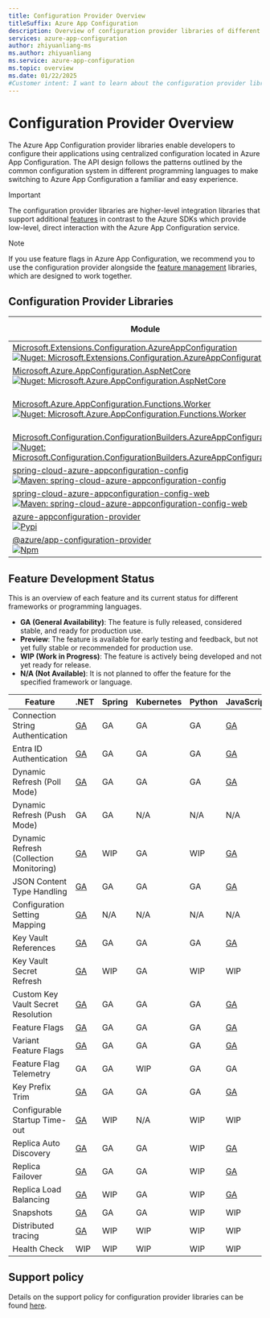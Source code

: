 ```yaml
---
title: Configuration Provider Overview
titleSuffix: Azure App Configuration
description: Overview of configuration provider libraries of different programming languages.
services: azure-app-configuration
author: zhiyuanliang-ms
ms.author: zhiyuanliang
ms.service: azure-app-configuration
ms.topic: overview
ms.date: 01/22/2025
#Customer intent: I want to learn about the configuration provider libraries of different languages, specifically to track their feature development status.
---
```


# Configuration Provider Overview

The Azure App Configuration provider libraries enable developers to configure their applications using centralized configuration located in Azure App Configuration. The API design follows the patterns outlined by the common configuration system in different programming languages to make switching to Azure App Configuration a familiar and easy experience.

> [!IMPORTANT]
> The configuration provider libraries are higher-level integration libraries that support additional [features](#feature-development-status) in contrast to the Azure SDKs which provide low-level, direct interaction with the Azure App Configuration service.

> [!NOTE]
> If you use feature flags in Azure App Configuration, we recommend you to use the configuration provider alongside the [feature management](./feature-management-overview.md) libraries, which are designed to work together.

## Configuration Provider Libraries

Module | Platform | Sample | Release Notes
------ | -------- | ------ | -------------
[Microsoft.Extensions.Configuration.AzureAppConfiguration](https://github.com/Azure/AppConfiguration-DotnetProvider)<br/>[![Nuget: Microsoft.Extensions.Configuration.AzureAppConfiguration](https://img.shields.io/nuget/v/Microsoft.Extensions.Configuration.AzureAppConfiguration.svg?color=blue)](https://www.nuget.org/packages/Microsoft.Extensions.Configuration.AzureAppConfiguration/) | .NET Standard | [Sample](https://github.com/Azure/AppConfiguration/tree/main/examples/DotNetCore) | [Release Notes](https://github.com/Azure/AppConfiguration/blob/main/releaseNotes/MicrosoftExtensionsConfigurationAzureAppConfiguration.md)
[Microsoft.Azure.AppConfiguration.AspNetCore](https://github.com/Azure/AppConfiguration-DotnetProvider)<br/>[![Nuget: Microsoft.Azure.AppConfiguration.AspNetCore](https://img.shields.io/nuget/v/Microsoft.Azure.AppConfiguration.AspNetCore.svg?color=blue)](https://www.nuget.org/packages/Microsoft.Azure.AppConfiguration.AspNetCore/) | ASP&#46;NET Core | [Sample](https://github.com/Azure/AppConfiguration/tree/main/examples/DotNetCore) | [Release Notes](https://github.com/Azure/AppConfiguration/blob/main/releaseNotes/MicrosoftAzureAppConfigurationAspNetCore.md)
[Microsoft.Azure.AppConfiguration.Functions.Worker](https://github.com/Azure/AppConfiguration-DotnetProvider)<br/>[![Nuget: Microsoft.Azure.AppConfiguration.Functions.Worker](https://img.shields.io/nuget/v/Microsoft.Azure.AppConfiguration.Functions.Worker.svg?color=blue)](https://www.nuget.org/packages/Microsoft.Azure.AppConfiguration.Functions.Worker/) | Azure Functions<br/>(Isolated process) | [Sample](https://github.com/Azure/AppConfiguration/tree/main/examples/DotNetCore) | [Release Notes](https://github.com/Azure/AppConfiguration/blob/main/releaseNotes/MicrosoftAzureAppConfigurationFunctionsWorker.md)
[Microsoft.Configuration.ConfigurationBuilders.AzureAppConfiguration](https://github.com/aspnet/MicrosoftConfigurationBuilders/tree/main/src/AzureAppConfig)<br/>[![Nuget: Microsoft.Configuration.ConfigurationBuilders.AzureAppConfiguration](https://img.shields.io/nuget/v/Microsoft.Configuration.ConfigurationBuilders.AzureAppConfiguration.svg?color=blue)](https://www.nuget.org/packages/Microsoft.Configuration.ConfigurationBuilders.AzureAppConfiguration/) | .NET Framework | [Sample](https://github.com/Azure/AppConfiguration/tree/main/examples/DotNetFramework/WebDemo) | [Release Notes](https://github.com/aspnet/MicrosoftConfigurationBuilders/releases)
[spring-cloud-azure-appconfiguration-config](https://github.com/Azure/azure-sdk-for-java/tree/main/sdk/spring/spring-cloud-azure-appconfiguration-config)<br/>[![Maven: spring-cloud-azure-appconfiguration-config](https://img.shields.io/maven-central/v/com.azure.spring/spring-cloud-azure-appconfiguration-config.svg?color=blue)](https://search.maven.org/artifact/com.azure.spring/spring-cloud-azure-appconfiguration-config) | Java Spring | [Sample](https://github.com/Azure-Samples/azure-spring-boot-samples/tree/main/appconfiguration/spring-cloud-azure-starter-appconfiguration-config/spring-cloud-azure-starter-appconfiguration-config-sample) | [Release Notes](https://github.com/Azure/AppConfiguration/blob/main/releaseNotes/SpringCloudAzureAppConfigurationConfig.md)
[spring-cloud-azure-appconfiguration-config-web](https://github.com/Azure/azure-sdk-for-java/tree/main/sdk/spring/spring-cloud-azure-appconfiguration-config-web)<br/>[![Maven: spring-cloud-azure-appconfiguration-config-web](https://img.shields.io/maven-central/v/com.azure.spring/spring-cloud-azure-appconfiguration-config-web.svg?color=blue)](https://search.maven.org/artifact/com.azure.spring/spring-cloud-azure-appconfiguration-config-web) | Java Spring | [Sample](https://github.com/Azure-Samples/azure-spring-boot-samples/tree/main/appconfiguration/spring-cloud-azure-starter-appconfiguration-config/spring-cloud-azure-starter-appconfiguration-config-sample) | [Release Notes](https://github.com/Azure/AppConfiguration/blob/main/releaseNotes/SpringCloudAzureAppConfigurationConfig.md)
[azure-appconfiguration-provider](https://github.com/Azure/azure-sdk-for-python/tree/main/sdk/appconfiguration/azure-appconfiguration-provider)<br/>[![Pypi](https://img.shields.io/pypi/v/azure-appconfiguration-provider.svg?color=blue)](https://pypi.org/project/azure-appconfiguration-provider/) | Python | [Sample](https://github.com/Azure/azure-sdk-for-python/tree/main/sdk/appconfiguration/azure-appconfiguration-provider/samples) | [Release Notes](https://github.com/Azure/AppConfiguration/blob/main/releaseNotes/AzureAppConfigurationProviderPython.md)
[@azure/app-configuration-provider](https://github.com/Azure/AppConfiguration-JavaScriptProvider)<br/>[![Npm](https://img.shields.io/npm/v/@azure/app-configuration-provider?color=blue)](https://www.npmjs.com/package/@azure/app-configuration-provider) | JavaScript | [Sample](https://github.com/Azure/AppConfiguration-JavaScriptProvider/tree/main/examples) | [Release Notes](https://github.com/Azure/AppConfiguration/blob/main/releaseNotes/JavaScriptProvider.md)

## Feature Development Status

This is an overview of each feature and its current status for different frameworks or programming languages.  

- **GA (General Availability)**: The feature is fully released, considered stable, and ready for production use.  
- **Preview**: The feature is available for early testing and feedback, but not yet fully stable or recommended for production use.  
- **WIP (Work in Progress)**: The feature is actively being developed and not yet ready for release.
- **N/A (Not Available)**: It is not planned to offer the feature for the specified framework or language.

Feature | .NET | Spring | Kubernetes | Python | JavaScript
------- | ---- | ------ | ---------- | ------ | ----------
Connection String Authentication | [GA](./reference-dotnet-provider.md#load-configuration) | GA | GA | GA | [GA](./reference-javascript-provider.md#load-configuration)
Entra ID Authentication | [GA](./reference-dotnet-provider.md#load-configuration) | GA | GA | GA | [GA](./reference-javascript-provider.md#load-configuration)
Dynamic Refresh (Poll Mode) | [GA](./reference-dotnet-provider.md#refresh-on-sentinel-key) | GA | GA | GA | [GA](./reference-javascript-provider.md#refresh-on-sentinel-key)
Dynamic Refresh (Push Mode) | GA | GA | N/A | N/A | N/A
Dynamic Refresh (Collection Monitoring) | [GA](./reference-dotnet-provider.md#configuration-refresh) | WIP | GA | WIP | [GA](./reference-javascript-provider.md#configuration-refresh)
JSON Content Type Handling | [GA](./reference-dotnet-provider.md#json-content-type-handling) | GA | GA | GA | [GA](./reference-javascript-provider.md#json-content-type-handling)
Configuration Setting Mapping | [GA](./reference-dotnet-provider.md#configuration-setting-mapping) | N/A | N/A | N/A | N/A
Key Vault References | [GA](./reference-dotnet-provider.md#key-vault-reference) | GA | GA | GA | [GA](./reference-javascript-provider.md#key-vault-reference)
Key Vault Secret Refresh | [GA](./reference-dotnet-provider.md#key-vault-secret-refresh) | WIP | GA | WIP | WIP
Custom Key Vault Secret Resolution | [GA](./reference-dotnet-provider.md#key-vault-reference) | GA | GA | GA | [GA](./reference-javascript-provider.md#key-vault-reference)
Feature Flags | [GA](./reference-dotnet-provider.md#feature-flag) | GA | GA | GA | [GA](./reference-javascript-provider.md#feature-flag)
Variant Feature Flags | [GA](./reference-dotnet-provider.md#feature-flag) | GA | GA | GA | [GA](./reference-javascript-provider.md#feature-flag)
Feature Flag Telemetry | GA | GA | WIP | GA | GA
Key Prefix Trim | [GA](./reference-dotnet-provider.md#trim-prefix-from-keys) | GA | GA | GA | [GA](./reference-javascript-provider.md#trim-prefix-from-keys)
Configurable Startup Time-out | [GA](./reference-dotnet-provider.md#startup-retry) | WIP | N/A | WIP | WIP
Replica Auto Discovery | [GA](./reference-dotnet-provider.md#geo-replication) | GA | GA | WIP | [GA](./reference-javascript-provider.md#geo-replication)
Replica Failover | [GA](./reference-dotnet-provider.md#geo-replication) | GA | GA | WIP | [GA](./reference-javascript-provider.md#geo-replication)
Replica Load Balancing | [GA](./reference-dotnet-provider.md#geo-replication) | WIP | GA | WIP | [GA](./reference-javascript-provider.md#geo-replication)
Snapshots | [GA](./reference-dotnet-provider.md#snapshot) | GA | GA | WIP | WIP
Distributed tracing | [GA](./reference-dotnet-provider.md#distributed-tracing) | WIP | WIP | WIP | WIP
Health Check | WIP | WIP | WIP | WIP | WIP

## Support policy

Details on the support policy for configuration provider libraries can be found [here](./client-library-support-policy.md).
